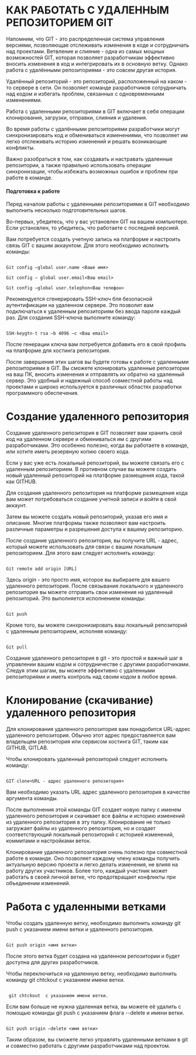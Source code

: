 # КАК РАБОТАТЬ С УДАЛЕННЫМ РЕПОЗИТОРИЕМ GIT 


Напомним, что GIT - это распределенная система управления версиями, позволяющая отслеживать изменения в коде и сотрудничать над проектами. Ветвление и слияние - одна из самых мощных возможностей GIT, которая позволяет разработчикам эффективно вносить изменения в код и интегрировать их в основную ветку. Однако работа с удалёнными репозиториями - это совсем другая история. 

Удалённый репозиторий -  это репозиторий, расположенный на каком - то сервере в сети. Он позволяет команде разработчиков сотрудничать над кодом и избегать проблем, связанных с одновременными изменениями. 

Работа с удаленными репозиториями в GIT включает в себя операции клонирования, загрузки, отправки, слияния и удаления. 

Во время работы с удалёнными репозиториями разработчики могут синхронизировать код и обмениваться изменениями, что позволяет им легко отслеживать историю изменений и решать возникающие конфликты. 

Важно разобраться в том, как создавать и настравать удаленные репозитории, а также правильно использовать операции синхронизации, чтобы избежать возможных ошибок и проблем при работе в команде.  


#### Подготовка к работе 


Перед началом работы с удаленными репозиториями в GIT необходимо выполнить несколько подготовительных шагов. 

Во-первых, убедитесь, что у вас установлен GIT на вашем компьютере. Если установлен, то убедитесь, что работаете с последней версией. 

Вам потребуется создать учетную запись на платформе и настроить связь  GIT  с вашим аккаунтом. Для этого необходимо исполнить команды:  


````

Git config –global user.name <Ваше имя> 

Git config – global user.email<Ваш email> 

Git config –global user.telephon<Ваш телефон> 

`````

Рекомендуется сгенерировать SSH-ключ бля безопасной аутентификации на удаленном сервере. Это позволит вам подключаться к удаленным репозиториям без ввода пароля каждый раз. Для создания SSH-ключа выполните команду: 


````

SSH-keygtn-t rsa –b 4096 –c <Ваш email> 

````


После генерации ключа вам потребуется добавить его в свой профиль на платформе для хостинга репозитория. 

После завершения этих шагов вы будете готовы к работе с удаленными репозиториями в GIT. Вы сможете клонировать удаленные репозитории на ваш ПК, вносить изменения и отправлять их обратно на удаленный сервер. Это удобный и надежный способ совместной работы над проектами и широко используется в различных областях разработки программного обеспечения. 

# Создание удаленного репозитория 

Создание удаленного репозитория в GIT позволяет вам хранить свой код на удаленном сервере и обмениваться им с другими разработчиками. Это особенно полезно, когда вы работаете в команде, или хотите иметь резервную копию своего кода. 

Если у вас уже есть локальный репозиторий, вы можете связать его с удаленным репозиторием. В противном случае вы можете создать новый удаленный репозиторий на платформе размещения кода, такой как GITHUB. 

Для создания удаленного репозитория на платформе размещения кода вам может потребоваться создание учетной записи и войти в свой аккаунт.  

Затем вы можете создать новый репозиторий, указав его имя и описание. Многие платформы также позволяют вам настроить различные параметры и разрешения доступа к вашему репозиторию. 

После создание удаленного репозитория, вы получите URL - адрес, который можете использовать для связи с вашим локальным репозиторием. Для этого вам следует исполнить команду: 

````

Git remote add origin [URL] 

````

Здесь origin - это просто имя, которое вы выбираете для вашего удаленного репозитория. После связывания локального и удаленного репозитория вы можете отправить свои изменения на удаленный репозиторий. Это выполняется исполнением команды: 

````

Git push 

````

Кроме того, вы можете синхронизировать ваш локальный репозиторий с удаленным репозиторием, исполняя команду: 

````

Git pull 

````

Создание удаленного репозитория в git - это простой и важный шаг в управлении вашим кодом и сотрудничестве с другими разработчиками. Следуя этим шагам, вы можете эффективно с удаленными репозиториями и иметь контроль над своим кодом в любое время. 


# Клонирование (скачивание) удаленного репозитория 


Для клонирования удаленного репозитория вам понадобится URL-адрес удаленного репозитория. Обычно этот адрес предоставляется вам владельцем репозитория или сервисом хостинга GIT, таким как GITHUB, GITLAB.  

Чтобы клонировать удаленный репозиторий следует исполнить команду: 

````

GIT clone<URL - адрес удаленного репозитория> 

````

Вам необходимо указать URL адрес удаленного репозитория в качестве аргумента команды. 

После выполнения этой команды GIT создает новую папку с именем удаленного репозитория и скачивает все файлы и историю изменений из удаленного репозитория в эту папку. Клонирование не только загружает файлы из удаленного репозитория, но и создает соответствующий локальный репозиторий с историей изменений, коммитами и настройками веток. 

Клонирование удаленного репозитория очень полезно при совместной работе в команде. Оно позволяет каждому члену команды получить актуальную версию проекта и легко делать изменения, не влияя на работу других участников. Более того, каждый участник может работать в своей  личной ветке, что предотвращает конфликты при объединении изменений. 

# Работа с удаленными ветками 


Чтобы создать удаленную ветку, необходимо выполнить команду git push с указанием имени ветки и удаленного репозитория. 

````

Git push origin <имя ветки> 

````

После этого ветка будет создана на удаленном репозитории и будет доступна для других разработчиков. 

Чтобы переключиться на удаленную ветку, необходимо выполнить команду git chtckout  с указанием имени ветки. 


````

 git chtckout  с указанием имени ветки. 

 ````

 Если вам больше не нужна удаленная ветка, вы можете её удалить с помощью команды git push с указанием флага --delete и имени ветки. 


 ````

 Git push origin –delete <имя ветки> 

 ````

 Таким образом, вы сможете легко управлять удаленными ветками в git и совместно работать с другими разработчиками над проектом. 